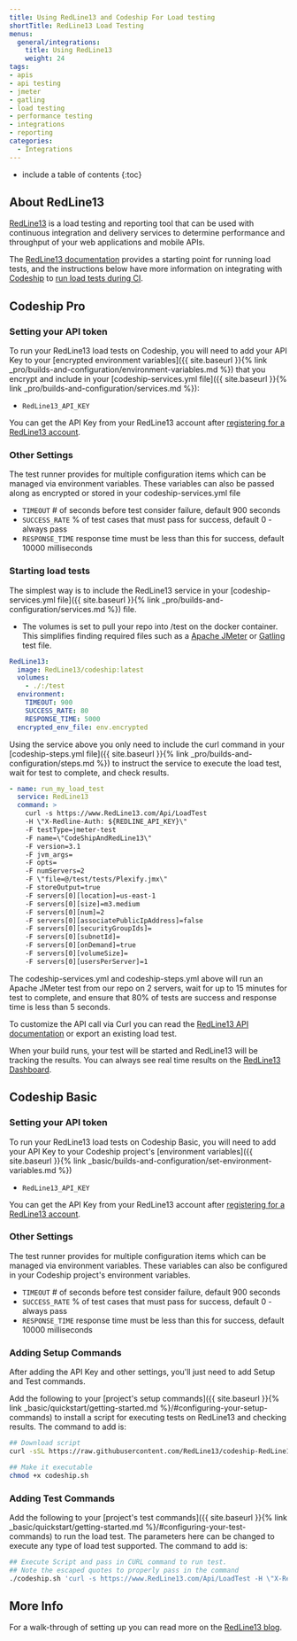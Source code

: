 ```yaml
---
title: Using RedLine13 and Codeship For Load testing
shortTitle: RedLine13 Load Testing
menus:
  general/integrations:
    title: Using RedLine13
    weight: 24
tags:
- apis
- api testing
- jmeter
- gatling
- load testing
- performance testing
- integrations
- reporting
categories:
  - Integrations
---
```


* include a table of contents
{:toc}

## About RedLine13

[RedLine13](https://www.RedLine13.com) is a load testing and reporting tool that can be used with continuous integration and delivery services to determine performance and throughput of your web applications and mobile APIs.

The [RedLine13 documentation](https://www.RedLine13.com/blog/kb/) provides a starting point for running load tests, and the instructions below have more information on integrating with [Codeship](https://codeship.com) to [run load tests during CI](#starting-load-tests).

## Codeship Pro

### Setting your API token

To run your RedLine13 load tests on Codeship, you will need to add your API Key to your [encrypted environment variables]({{ site.baseurl }}{% link _pro/builds-and-configuration/environment-variables.md %}) that you encrypt and include in your [codeship-services.yml file]({{ site.baseurl }}{% link _pro/builds-and-configuration/services.md %}):

- `RedLine13_API_KEY`

You can get the API Key from your RedLine13 account after [registering for a RedLine13 account](https://www.RedLine13.com/Account/apikey).  

### Other Settings

The test runner provides for multiple configuration items which can be managed via environment variables. These variables can also be passed along as encrypted or stored in your codeship-services.yml file

- `TIMEOUT` # of seconds before test consider failure, default 900 seconds
- `SUCCESS_RATE` % of test cases that must pass for success, default 0 - always pass
- `RESPONSE_TIME` response time must be less than this for success, default 10000 milliseconds

### Starting load tests

The simplest way is to include the RedLine13 service in your [codeship-services.yml file]({{ site.baseurl }}{% link _pro/builds-and-configuration/services.md %}) file.
 - The volumes is set to pull your repo into /test on the docker container.  This simplifies finding required files such as a [Apache JMeter](http://jmeter.apache.org/) or [Gatling](https://github.com/gatling/gatling) test file.

```yaml
RedLine13:
  image: RedLine13/codeship:latest
  volumes:
    - ./:/test
  environment:
    TIMEOUT: 900
    SUCCESS_RATE: 80
    RESPONSE_TIME: 5000
  encrypted_env_file: env.encrypted
```

Using the service above you only need to include the curl command in your [codeship-steps.yml file]({{ site.baseurl }}{% link _pro/builds-and-configuration/steps.md %}) to instruct the service to execute the load test, wait for test to complete, and check results.
```yaml
- name: run_my_load_test
  service: RedLine13
  command: >
    curl -s https://www.RedLine13.com/Api/LoadTest
    -H \"X-Redline-Auth: ${REDLINE_API_KEY}\"
    -F testType=jmeter-test
    -F name=\"CodeShipAndRedLine13\"
    -F version=3.1
    -F jvm_args=
    -F opts=
    -F numServers=2
    -F \"file=@/test/tests/Plexify.jmx\"
    -F storeOutput=true
    -F servers[0][location]=us-east-1
    -F servers[0][size]=m3.medium
    -F servers[0][num]=2
    -F servers[0][associatePublicIpAddress]=false
    -F servers[0][securityGroupIds]=
    -F servers[0][subnetId]=
    -F servers[0][onDemand]=true
    -F servers[0][volumeSize]=
    -F servers[0][usersPerServer]=1
```

The codeship-services.yml and codeship-steps.yml above will run an Apache JMeter test from our repo on 2 servers, wait for up to 15 minutes for test to complete, and ensure that  80% of tests are success and response time is less than 5 seconds.

To customize the API call via Curl you can read the [RedLine13 API documentation](https://www.RedLine13.com/ApiDoc) or export an existing load test.

When your build runs, your test will be started and RedLine13 will be tracking the results.  You can always see real time results on the [RedLine13 Dashboard](https://www.RedLine13.com/Service).

## Codeship Basic

### Setting your API token

To run your RedLine13 load tests on Codeship Basic, you will need to add your API Key to your Codeship project's [environment variables]({{ site.baseurl }}{% link _basic/builds-and-configuration/set-environment-variables.md %})

- `RedLine13_API_KEY`

You can get the API Key from your RedLine13 account after [registering for a RedLine13 account](https://www.RedLine13.com/Account/apikey).  

### Other Settings

The test runner provides for multiple configuration items which can be managed via environment variables. These variables can also be configured in your Codeship project's environment variables.

- `TIMEOUT` # of seconds before test consider failure, default 900 seconds
- `SUCCESS_RATE` % of test cases that must pass for success, default 0 - always pass
- `RESPONSE_TIME` response time must be less than this for success, default 10000 milliseconds

### Adding Setup Commands

After adding the API Key and other settings, you'll just need to add Setup and Test commands.

Add the following to your [project's setup commands]({{ site.baseurl }}{% link _basic/quickstart/getting-started.md %}/#configuring-your-setup-commands) to install a script for executing tests on RedLine13 and checking results. The command to add is:

```bash
## Download script
curl -sSL https://raw.githubusercontent.com/RedLine13/codeship-RedLine13/master/codeship-basic.sh > codeship.sh

## Make it executable
chmod +x codeship.sh
```

### Adding Test Commands

Add the following to your [project's test commands]({{ site.baseurl }}{% link _basic/quickstart/getting-started.md %}/#configuring-your-test-commands) to run the load test.  The parameters here can be changed to execute any type of load test supported.  The command to add is:
```bash
## Execute Script and pass in CURL command to run test.
## Note the escaped quotes to properly pass in the command
./codeship.sh 'curl -s https://www.RedLine13.com/Api/LoadTest -H \"X-Redline-Auth: ${REDLINE_API_KEY}\" -F testType=jmeter-test -F name=CodeShipAndRedLine13 -F \"file=@`pwd`/tests/Plexify.jmx\" -F numServers=1 -F storeOutput=T -F servers[0][location]=us-east-1 -F servers[0][size]=m3.medium -F servers[0][num]=1 -F servers[0][onDemand]=T -F servers[0][usersPerServer]=1'
```

## More Info

For a walk-through of setting up you can read more on the [RedLine13 blog](https://www.RedLine13.com/blog/2018/02/codeship-integration/).
